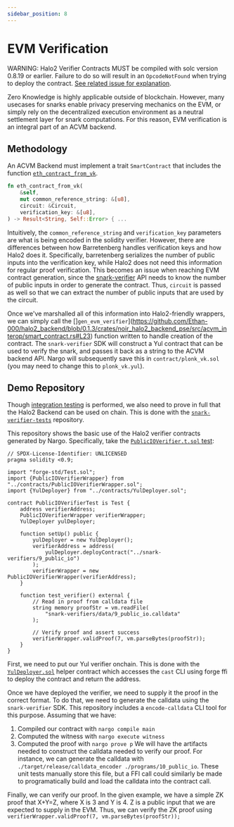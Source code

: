 ```yaml
---
sidebar_position: 8
---
```


# EVM Verification

WARNING: Halo2 Verifier Contracts MUST be compiled with solc version 0.8.19 or earlier. Failure to do so will result in an `OpcodeNotFound` when trying to deploy the contract. [See related issue for explanation](https://github.com/privacy-scaling-explorations/snark-verifier/issues/37).

Zero Knowledge is highly applicable outside of blockchain. However, many usecases for snarks enable privacy preserving mechanics on the EVM, or simply rely on the decentralized execution environment as a neutral settlement layer for snark computations. For this reason, EVM verification is an integral part of an ACVM backend. 

## Methodology
An ACVM Backend must implement a trait `SmartContract` that includes the function [`eth_contract_from_vk`](https://github.com/Ethan-000/halo2_backend/blob/0.1.3/crates/noir_halo2_backend_pse/src/acvm_interop/smart_contract.rs#L46). 

```rust
fn eth_contract_from_vk(
    &self,
    mut common_reference_string: &[u8],
    circuit: &Circuit,
    verification_key: &[u8],
) -> Result<String, Self::Error> { ...
```

Intuitively, the `common_reference_string` and `verification_key` parameters are what is being encoded in the solidity verifier. However, there are differences between how Barretenberg handles verification keys and how Halo2 does it. Specifically, barretenberg serializes the number of public inputs into the verification key, while Halo2 does not need this information for regular proof verification. This becomes an issue when reaching EVM contract generation, since the [snark-verifier](https://github.com/privacy-scaling-explorations/snark-verifier/) API needs to know the number of public inputs in order to generate the contract. Thus, `circuit` is passed as well so that we can extract the number of public inputs that are used by the circuit.

Once we've marshalled all of this information into Halo2-friendly wrappers, we can simply call the []`gen_evm_verifier`](https://github.com/Ethan-000/halo2_backend/blob/0.1.3/crates/noir_halo2_backend_pse/src/acvm_interop/smart_contract.rs#L23) function written to handle creation of the contract. The `snark-verifier` SDK will construct a Yul contract that can be used to verify the snark, and passes it back as a string to the ACVM backend API. Nargo will subsequently save this in `contract/plonk_vk.sol` (you may need to change this to `plonk_vk.yul`).


## Demo Repository
Though [integration testing](./9_testing.md) is performed, we also need to prove in full that the Halo2 Backend can be used on chain. This is done with the [`snark-verifier-tests`](https://github.com/Mach-34/snark-verifier-tests) repository.

This repository shows the basic use of the Halo2 verifier contracts generated by Nargo. Specifically, take the [`PublicIOVerifier.t.sol` test](https://github.com/Mach-34/snark-verifier-tests/blob/main/test/PublicIOVerifier.t.sol):

```solidity
// SPDX-License-Identifier: UNLICENSED
pragma solidity <0.9;

import "forge-std/Test.sol";
import {PublicIOVerifierWrapper} from "../contracts/PublicIOVerifierWrapper.sol";
import {YulDeployer} from "../contracts/YulDeployer.sol";

contract PublicIOVerifierTest is Test {
    address verifierAddress;
    PublicIOVerifierWrapper verifierWrapper;
    YulDeployer yulDeployer;

    function setUp() public {
        yulDeployer = new YulDeployer();
        verifierAddress = address(
            yulDeployer.deployContract("../snark-verifiers/9_public_io")
        );
        verifierWrapper = new PublicIOVerifierWrapper(verifierAddress);
    }

    function test_verifier() external {
        // Read in proof from calldata file
        string memory proofStr = vm.readFile(
            "snark-verifiers/data/9_public_io.calldata"
        );

        // Verify proof and assert success
        verifierWrapper.validProof(7, vm.parseBytes(proofStr));
    }
}
```

First, we need to put our Yul verifier onchain. This is done with the [`YulDeployer.sol`](https://github.com/Mach-34/snark-verifier-tests/blob/main/contracts/YulDeployer.sol) helper contract which accesses the `cast` CLI using forge ffi to deploy the contract and return the address.

Once we have deployed the verifier, we need to supply it the proof in the correct format. To do that, we need to generate the calldata using the `snark-verifier` SDK. This repository includes a `encode-calldata` CLI tool for this purpose. Assuming that we have:
1. Compiled our contract with `nargo compile main`
2. Computed the witness with `nargo execute witness`
3. Computed the proof with `nargo prove p`
We will have the artifacts needed to construct the calldata needed to verify our proof. For instance, we can generate the calldata with `./target/release/calldata_encoder ./programs/10_public_io`. These unit tests manually store this file, but a FFI call could similarly be made to programatically build and load the calldata into the contract call.

Finally, we can verify our proof. In the given example, we have a simple ZK proof that X+Y=Z, where X is 3 and Y is 4. Z is a public input that we are expected to supply in the EVM. Thus, we can verify the ZK proof using `verifierWrapper.validProof(7, vm.parseBytes(proofStr));`
